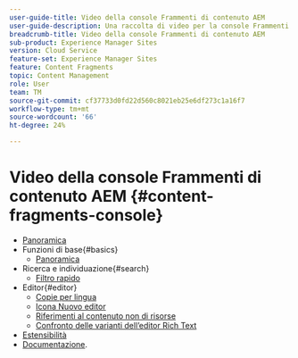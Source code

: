 ```yaml
---
user-guide-title: Video della console Frammenti di contenuto AEM
user-guide-description: Una raccolta di video per la console Frammenti di contenuto Adobe Experience Manager.
breadcrumb-title: Video della console Frammenti di contenuto AEM
sub-product: Experience Manager Sites
version: Cloud Service
feature-set: Experience Manager Sites
feature: Content Fragments
topic: Content Management
role: User
team: TM
source-git-commit: cf37733d0fd22d560c8021eb25e6df273c1a16f7
workflow-type: tm+mt
source-wordcount: '66'
ht-degree: 24%

---
```



# Video della console Frammenti di contenuto AEM {#content-fragments-console}

+ [Panoramica](overview.md)
+ Funzioni di base{#basics}
   + [Panoramica](./basics/content-fragments-console.md)
+ Ricerca e individuazione{#search}
   + [Filtro rapido](search/fast-filtering.md)
+ Editor{#editor}
   + [Copie per lingua](editor/language-copies.md)
   + [Icona Nuovo editor](editor/new-editor-toggle.md)
   + [Riferimenti al contenuto non di risorse](editor/non-asset-content-references.md)
   + [Confronto delle varianti dell’editor Rich Text](editor/rte-variant-compare.md)
+ [Estensibilità](https://experienceleague.adobe.com/docs/experience-manager-learn/cloud-service/developing/extensibility/content-fragments/overview.html)
+ [Documentazione](https://experienceleague.adobe.com/docs/experience-manager-cloud-service/content/sites/administering/content-fragments/content-fragments-console.html?lang=it).
